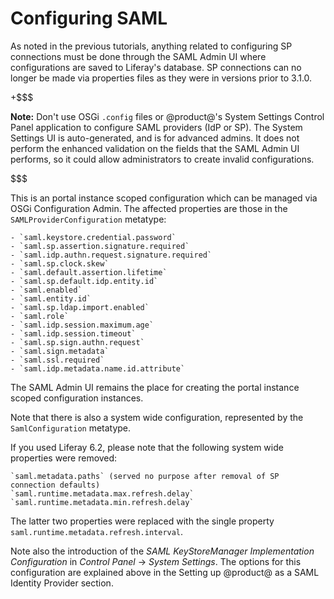 # Configuring SAML [](id=configuring-saml)

As noted in the previous tutorials, anything related to configuring SP
connections must be done through the SAML Admin UI where configurations are
saved to Liferay's database. SP connections can no longer be made via properties
files as they were in versions prior to 3.1.0. 

+$$$

**Note:** Don't use OSGi `.config` files or @product@'s System Settings Control
Panel application to configure SAML providers (IdP or SP). The System Settings
UI is auto-generated, and is for advanced admins. It does not perform the
enhanced validation on the fields that the SAML Admin UI performs, so it could
allow administrators to create invalid configurations. 

$$$

This is an portal instance scoped configuration which can be managed via OSGi
Configuration Admin. The affected properties are those in the
`SAMLProviderConfiguration` metatype:

    - `saml.keystore.credential.password`
    - `saml.sp.assertion.signature.required`
    - `saml.idp.authn.request.signature.required`
    - `saml.sp.clock.skew`
    - `saml.default.assertion.lifetime`
    - `saml.sp.default.idp.entity.id`
	- `saml.enabled`
	- `saml.entity.id`
	- `saml.sp.ldap.import.enabled`
	- `saml.role`
	- `saml.idp.session.maximum.age`
    - `saml.idp.session.timeout`
    - `saml.sp.sign.authn.request`
    - `saml.sign.metadata`
    - `saml.ssl.required`
    - `saml.idp.metadata.name.id.attribute`

The SAML Admin UI remains the place for creating the portal instance scoped
configuration instances.

Note that there is also a system wide configuration, represented by the
`SamlConfiguration` metatype. 

If you used Liferay 6.2, please note that the following system wide properties
were removed:

    `saml.metadata.paths` (served no purpose after removal of SP connection defaults)
    `saml.runtime.metadata.max.refresh.delay`
    `saml.runtime.metadata.min.refresh.delay`

The latter two properties were replaced with the single property
`saml.runtime.metadata.refresh.interval`.

Note also the introduction of the *SAML KeyStoreManager Implementation
Configuration* in *Control Panel* &rarr; *System Settings*. The options for
this configuration are explained above in the Setting up @product@ as a SAML
Identity Provider section.
